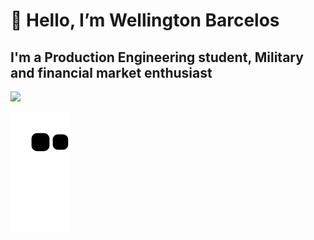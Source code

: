 # 👋 Hello, I’m Wellington Barcelos
## I'm a Production Engineering student, Military and financial market enthusiast

  <a href="https://www.linkedin.com/in/wellingtonbarcelos" target="_blank"><img src="https://img.shields.io/badge/-LinkedIn-%230077B5?style=for-the-badge&logo=linkedin&logoColor=white" target="_blank"></a> 

  ![Snake animation](https://github.com/rafaballerini/rafaballerini/blob/output/github-contribution-grid-snake.svg)
  
  
